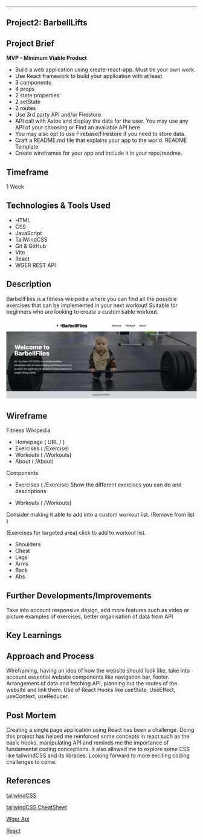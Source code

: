 ---

## Project2: BarbellLifts

## Project Brief

**MVP - Minimum Viable Product**

- Build a web application using create-react-app. Must be your own work.
- Use React framework to build your application with at least
- 3 components
- 4 props
- 2 state properties
- 2 setState
- 2 routes
- Use 3rd party API and/or Firestore
- API call with Axios and display the data for the user. You may use any API of your choosing or Find an available API here
- You may also opt to use Firebase/Firestore if you need to store data.
- Craft a README.md file that explains your app to the world. README Template
- Create wireframes for your app and include it in your repo/readme.

## Timeframe

1 Week

## Technologies & Tools Used

- HTML
- CSS
- JavaScript
- TailWindCSS
- Git & GitHub
- Vite
- React
- WGER REST API 

## Description

BarbellFlies is a fitness wikipedia where you can find all the possible exercises that can be implemented in your next workout!
Suitable for beginners who are looking to create a customisable workout.


![](src/images/pic.png)
## Wireframe

Fitness Wikipedia

- Homepage ( URL / )
- Exercises ( /Exercise)
- Workouts ( /Workouts)
- About ( /About)

Components
- Exercises ( /Exercise)
  Show the different exercises you can do and descriptions

- Workouts ( /Workouts)

Consider making it able to add into a custom workout list. (Remove from list )

(Exercises for targeted area)
click to add to workout list.

- Shoulders 
- Chest 
- Legs 
- Arms 
- Back 
- Abs 

## Further Developments/Improvements
Take into account responsive design, add more features such as video or picture examples of exercises,
better organisation of data from API 

## Key Learnings

## Approach and Process

Wireframing, having an idea of how the website should look like, take into account essential website components like
navigation bar, footer. Arrangement of data and fetching API, planning out the routes of the website and link them.
Use of React Hooks like useState, UseEffect, useContext, useReducer. 

## Post Mortem
Creating a single page application using React has been a challenge. Doing this project has helped me reinforced some concepts
in react such as the basic hooks, manipulating API and reminds me the importance of fundamental coding conceptions. It also allowed
me to explore some CSS like tailwindCSS and its libraries. Looking forward to more exciting coding challenges to come.

## References


[tailwindCSS](https://tailwindcss.com/)

[tailwindCSS CheatSheet](https://tailwindcomponents.com/cheatsheet/)

[Wger Api](https://wger.de/en/software/api)

[React](https://reactjs.org/)
